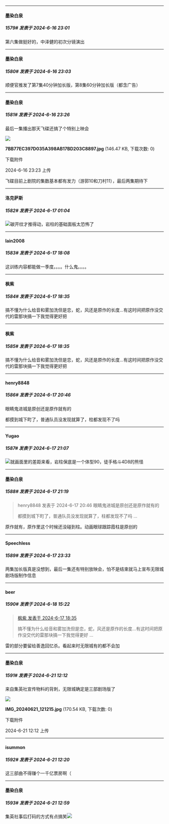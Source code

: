 ﻿
*****

####  墨染白泉  
##### 1579#       发表于 2024-6-16 23:01

第六集做挺好的，中泽健的初次分镜演出

*****

####  墨染白泉  
##### 1580#       发表于 2024-6-16 23:03

顺便官推发了第7集40分钟加长版，第8集60分钟加长版（都含广告）


*****

####  墨染白泉  
##### 1581#       发表于 2024-6-16 23:26

最后一集播出那天飞碟还搞了个特别上映会

<img src="https://img.saraba1st.com/forum/202406/16/232345vknf803t8quuzlal.jpg" referrerpolicy="no-referrer">

<strong>7BB77EC397D035A398AB17BD203C8897.jpg</strong> (146.47 KB, 下载次数: 0)

下载附件

2024-6-16 23:23 上传

飞碟目前上剧院的集数基本都有发力（游郭10和刀村11），最后两集期待下


*****

####  洛克萨斯  
##### 1582#       发表于 2024-6-17 01:04

<img src="https://static.saraba1st.com/image/smiley/face2017/068.png" referrerpolicy="no-referrer">碳开纹才推得动，岩柱的基础面板太恐怖了


*****

####  lain2008  
##### 1583#       发表于 2024-6-17 18:08

这训练内容都能做一季度。。。。什么鬼。。。。


*****

####  枫紫  
##### 1584#       发表于 2024-6-17 18:35

搞不懂为什么给音和雾加洗但是恋，蛇，风还是原作的长度...有这时间把原作没交代的雷那块搞一下我觉得更好把

*****

####  枫紫  
##### 1585#       发表于 2024-6-17 18:35

搞不懂为什么给音和雾加洗但是恋，蛇，风还是原作的长度...有这时间把原作没交代的雷那块搞一下我觉得更好把


*****

####  henry8848  
##### 1586#       发表于 2024-6-17 20:46

眼睛鬼进城是原创还是原作就有的

都摸到城下町了，普通队员没发现就算了，柱都发现不了吗


*****

####  Yugao  
##### 1587#       发表于 2024-6-17 21:07

<img src="https://static.saraba1st.com/image/smiley/face2017/018.png" referrerpolicy="no-referrer">就画面里的差距来看，岩柱保底是一个体型90，徒手格斗4D8的熊怪


*****

####  墨染白泉  
##### 1588#       发表于 2024-6-17 21:19

<blockquote>henry8848 发表于 2024-6-17 20:46
眼睛鬼进城是原创还是原作就有的

都摸到城下町了，普通队员没发现就算了，柱都发现不了吗 ...</blockquote>
原作就有，原作里这个时候还没碰到柱。动画眼球跟踪霞柱是原创的


*****

####  Speechless  
##### 1589#       发表于 2024-6-17 23:33

两集加长版真是没想到，最后一集还有特别放映会，怕不是结束就马上宣布无限城剧场版制作信息


*****

####  beer  
##### 1590#       发表于 2024-6-18 15:22

<blockquote><a href="httphttps://bbs.saraba1st.com/2b/forum.php?mod=redirect&amp;goto=findpost&amp;pid=65273395&amp;ptid=2013983" target="_blank">枫紫 发表于 2024-6-17 18:35</a>

搞不懂为什么给音和雾加洗但是恋，蛇，风还是原作的长度...有这时间把原作没交代的雷那块搞一下我觉得更好 ...</blockquote>
雷的部分要留给善逸回忆杀。看起来时无限城有的都不会加


*****

####  墨染白泉  
##### 1591#       发表于 2024-6-21 12:12

来自集英社宣传物料的背刺，无限城确定是三部剧场版了

<img src="https://img.saraba1st.com/forum/202406/21/121241kxma73axd3v3ytta.jpg" referrerpolicy="no-referrer">

<strong>IMG_20240621_121215.jpg</strong> (170.54 KB, 下载次数: 0)

下载附件

2024-6-21 12:12 上传


*****

####  isummon  
##### 1592#       发表于 2024-6-21 12:20

这三部曲不得赚个一千亿票房啊（


*****

####  墨染白泉  
##### 1593#       发表于 2024-6-21 12:59

集英社事后打码的方式有点搞笑<img src="https://static.saraba1st.com/image/smiley/face2017/053.png" referrerpolicy="no-referrer">

